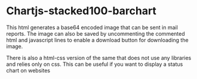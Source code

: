 # Chartjs-stacked100-barchart
This html generates a base64 encoded image that can be sent in mail reports. The image can also be saved by uncommenting the commented html and javascript lines to enable a download button for downloading the image.

There is also a html-css version of the same that does not use any libraries and relies only on css. This can be useful if you want to display a status chart on websites
